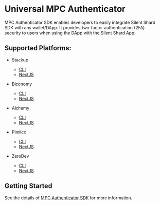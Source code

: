 # Universal MPC Authenticator

MPC Authenticator SDK enables developers to easily integrate Silent Shard SDK with any wallet/DApp. It provides two-factor authentication (2FA) security to users when using the DApp with the Silent Shard App.

## Supported Platforms:

- Stackup
  - [CLI](./packages/stackup/cli/README.md)
  - [NextJS](./packages/stackup/nextjs/README.md)

- Biconomy
  - [CLI](./packages/biconomy/cli/README.md)
  - [NextJS](./packages/biconomy/nextjs/README.md)

- Alchemy
  - [CLI](./packages/alchemy/cli/README.md)
  - [NextJS](./packages/alchemy/nextjs/README.md)

- Pimlico
  - [CLI](./packages/pimlico/cli/README.md)
  - [NextJS](./packages/pimlico/nextjs/README.md)

- ZeroDev
  - [CLI](./packages/zerodev/cli/README.md)
  - [NextJS](./packages/zerodev/nextjs/README.md)

## Getting Started

See the details of [MPC Authenticator SDK](./packages/mpc/README.md) for more information.
